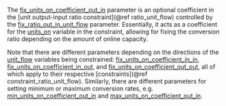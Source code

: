 The [fix\_units\_on\_coefficient\_out\_in](@ref) parameter is an optional coefficient in the
[unit output-input ratio constraint](@ref ratio_unit_flow) controlled by the [fix\_ratio\_out\_in\_unit\_flow](@ref) parameter.
Essentially, it acts as a coefficient for the [units\_on](@ref) variable in the constraint,
allowing for fixing the conversion ratio depending on the amount of online capacity.

Note that there are different parameters depending on the directions of the [unit\_flow](@ref) variables
being constrained: [fix\_units\_on\_coefficient\_in\_in](@ref), [fix\_units\_on\_coefficient\_in\_out](@ref), and
[fix\_units\_on\_coefficient\_out\_out](@ref), all of which apply to their respective [constraints](@ref constraint_ratio_unit_flow).
Similarly, there are different parameters for setting minimum or maximum conversion rates, e.g. 
[min\_units\_on\_coefficient\_out\_in](@ref) and [max\_units\_on\_coefficient\_out\_in](@ref).